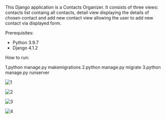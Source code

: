 This Django application is a Contacts Organizer. It consists of three views: contacts list containg all contacts, detail view displaying the details of chosen contact and add new contact view allowing the user to add new contact via displayed form.

Prerequisites:

- Python 3.9.7
- Django 4.1.2

How to run:

1.python manage.py makemigrations
2.python manage.py migrate
3.python manage.py runserver





![1](https://user-images.githubusercontent.com/89083426/198855439-10017c81-acdc-48eb-aff5-7824e335fc9b.png)





![2](https://user-images.githubusercontent.com/89083426/198855816-f877042a-d7fb-44c1-887e-82fdb5ce6e5b.png)








![3](https://user-images.githubusercontent.com/89083426/198855443-11ccacde-3c04-45e2-adca-3129964cc57b.png)





![4](https://user-images.githubusercontent.com/89083426/198855449-cb66f70e-c5db-4122-9067-78bef73c2f7e.png)















